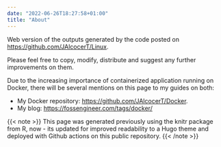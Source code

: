 ```yaml
---
date: "2022-06-26T18:27:58+01:00"
title: "About"
---
```


Web version of the outputs generated by the code posted on <https://github.com/JAlcocerT/Linux>.

Please feel free to copy, modify, distribute and suggest any further improvements on them.

Due to the increasing importance of containerized application running on Docker, there will be several mentions on this page to my guides on both:
* My Docker repository: <https://github.com/JAlcocerT/Docker>.
* My blog: <https://fossengineer.com/tags/docker/>

{{< note >}}
This page was generated previously using the knitr package from R, now - its updated for improved readability to a Hugo theme and deployed with Github actions on this public repository. 
{{< /note >}}